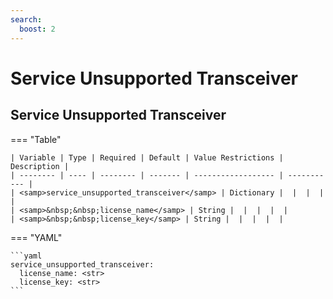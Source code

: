 ```yaml
---
search:
  boost: 2
---
```


# Service Unsupported Transceiver

## Service Unsupported Transceiver

=== "Table"

    | Variable | Type | Required | Default | Value Restrictions | Description |
    | -------- | ---- | -------- | ------- | ------------------ | ----------- |
    | <samp>service_unsupported_transceiver</samp> | Dictionary |  |  |  |  |
    | <samp>&nbsp;&nbsp;license_name</samp> | String |  |  |  |  |
    | <samp>&nbsp;&nbsp;license_key</samp> | String |  |  |  |  |

=== "YAML"

    ```yaml
    service_unsupported_transceiver:
      license_name: <str>
      license_key: <str>
    ```
